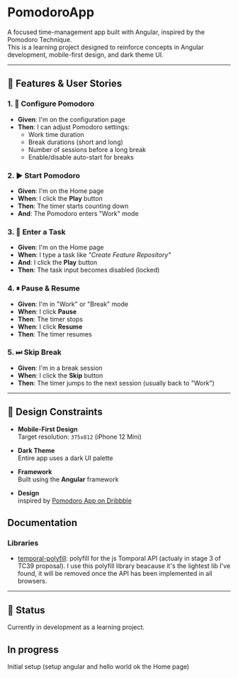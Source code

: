 # PomodoroApp

A focused time-management app built with Angular, inspired by the Pomodoro Technique.  
This is a learning project designed to reinforce concepts in Angular development, mobile-first design, and dark theme UI.

---

## 🔧 Features & User Stories

### 1. 🎯 Configure Pomodoro

- **Given**: I'm on the configuration page  
- **Then**: I can adjust Pomodoro settings:
  - Work time duration
  - Break durations (short and long)
  - Number of sessions before a long break
  - Enable/disable auto-start for breaks

### 2. ▶️ Start Pomodoro

- **Given**: I'm on the Home page  
- **When**: I click the **Play** button  
- **Then**: The timer starts counting down  
- **And**: The Pomodoro enters "Work" mode

### 3. 📝 Enter a Task

- **Given**: I'm on the Home page  
- **When**: I type a task like *"Create Feature Repository"*  
- **And**: I click the **Play** button  
- **Then**: The task input becomes disabled (locked)

### 4. ⏸ Pause & Resume

- **Given**: I'm in "Work" or "Break" mode  
- **When**: I click **Pause**  
- **Then**: The timer stops  
- **When**: I click **Resume**  
- **Then**: The timer resumes

### 5. ⏭ Skip Break

- **Given**: I'm in a break session  
- **When**: I click the **Skip** button  
- **Then**: The timer jumps to the next session (usually back to "Work")

---

## 📱 Design Constraints

- **Mobile-First Design**  
  Target resolution: `375x812` (iPhone 12 Mini)

- **Dark Theme**  
  Entire app uses a dark UI palette

- **Framework**  
  Built using the **Angular** framework

- **Design**  
  inspired by [Pomodoro App on Dribbble](https://dribbble.com/shots/15385822-Pomodoro-App)

## Documentation

### Libraries

- [temporal-polyfill](https://www.npmjs.com/package/temporal-polyfill): polyfill for the js Tomporal API (actualy in stage 3 of TC39 proposal). I use this polyfill library beacause it's the lightest lib I've found, it will be removed once the API has been implemented in all browsers.

---

## 🚧 Status

Currently in development as a learning project.

## In progress

Initial setup (setup angular and hello world ok the Home page)
